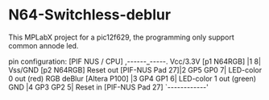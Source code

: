 # N64-Switchless-deblur

This MPLabX project for a pic12f629, the programming only support common annode led.

pin configuration: [PIF NUS / CPU]
                              ,------_-----.
    Vcc/3.3V [p1 N64RGB]      |1          8| Vss/GND [p2 N64RGB] 
    Reset out [PIF-NUS Pad 27]|2  GP5 GP0 7| LED-color 0 out (red)
    RGB deBlur [Altera P100]  |3  GP4 GP1 6| LED-color 1 out (green) 
    GND                       |4  GP3 GP2 5| Reset in [PIF-NUS Pad 27]
                              `------------'
